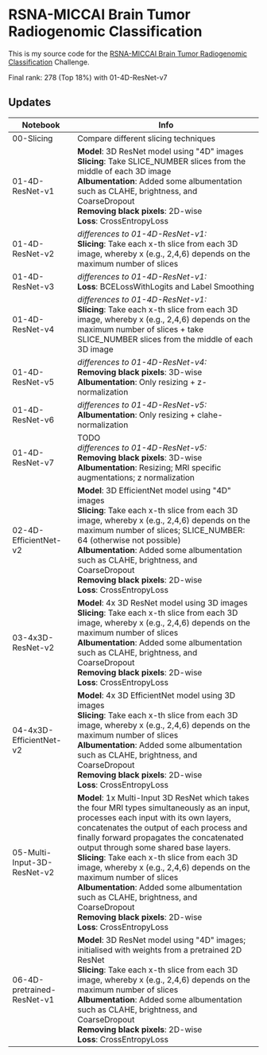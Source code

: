 # RSNA-MICCAI Brain Tumor Radiogenomic Classification

This is my source code for the [RSNA-MICCAI Brain Tumor Radiogenomic Classification](https://www.kaggle.com/c/rsna-miccai-brain-tumor-radiogenomic-classification) Challenge.

Final rank: 278 (Top 18%) with 01-4D-ResNet-v7

## Updates

| Notebook                    | Info                                                                                                                                                                                                                                                                                                                                                                                                                                                                                                                                                                        |
|-----------------------------|-----------------------------------------------------------------------------------------------------------------------------------------------------------------------------------------------------------------------------------------------------------------------------------------------------------------------------------------------------------------------------------------------------------------------------------------------------------------------------------------------------------------------------------------------------------------------------|
| 00-Slicing                  | Compare different slicing techniques                                                                                                                                                                                                                                                                                                                                                                                                                                                                                                                                        |
| 01-4D-ResNet-v1             | **Model**: 3D ResNet model using "4D" images </br> **Slicing**: Take SLICE_NUMBER slices from the middle of each 3D image </br> **Albumentation**: Added some albumentation such as CLAHE, brightness, and CoarseDropout </br> **Removing black pixels**: 2D-wise </br> **Loss**: CrossEntropyLoss                                                                                                                                                                                                                                                                          |
| 01-4D-ResNet-v2             | *differences to 01-4D-ResNet-v1:* </br> **Slicing**: Take each x-th slice from each 3D image, whereby x (e.g., 2,4,6) depends on the maximum number of slices                                                                                                                                                                                                                                                                                                                                                                                                               |
| 01-4D-ResNet-v3             | *differences to 01-4D-ResNet-v1:* </br> **Loss**: BCELossWithLogits and Label Smoothing                                                                                                                                                                                                                                                                                                                                                                                                                                                                                     |
| 01-4D-ResNet-v4             | *differences to 01-4D-ResNet-v1:* </br> **Slicing**: Take each x-th slice from each 3D image, whereby x (e.g., 2,4,6) depends on the maximum number of slices + take SLICE_NUMBER slices from the middle of each 3D image                                                                                                                                                                                                                                                                                                                                                   |
| 01-4D-ResNet-v5             | *differences to 01-4D-ResNet-v4:* </br> **Removing black pixels**: 3D-wise </br> **Albumentation**: Only resizing + z-normalization                                                                                                                                                                                                                                                                                                                                                                                                                                         |
| 01-4D-ResNet-v6             | *differences to 01-4D-ResNet-v5:* </br> **Albumentation**: Only resizing + clahe-normalization                                                                                                                                                                                                                                                                                                                                                                                                                                                                              |
| 01-4D-ResNet-v7             | TODO</br> *differences to 01-4D-ResNet-v5:*</br> **Removing black pixels**: 3D-wise </br> **Albumentation**: Resizing; MRI specific augmentations; z normalization                                                                                                                                                                                                                                                                                                                                                                                                          |
| 02-4D-EfficientNet-v2       | **Model**: 3D EfficientNet model using "4D" images </br> **Slicing**: Take each x-th slice from each 3D image, whereby x (e.g., 2,4,6) depends on the maximum number of slices; SLICE_NUMBER: 64 (otherwise not possible) </br> **Albumentation**: Added some albumentation such as CLAHE, brightness, and CoarseDropout </br> **Removing black pixels**: 2D-wise </br> **Loss**: CrossEntropyLoss                                                                                                                                                                          |
| 03-4x3D-ResNet-v2           | **Model**: 4x 3D ResNet model using 3D images </br> **Slicing**: Take each x-th slice from each 3D image, whereby x (e.g., 2,4,6) depends on the maximum number of slices</br> **Albumentation**: Added some albumentation such as CLAHE, brightness, and CoarseDropout </br> **Removing black pixels**: 2D-wise </br> **Loss**: CrossEntropyLoss                                                                                                                                                                                                                           |
| 04-4x3D-EfficientNet-v2     | **Model**: 4x 3D EfficientNet model using 3D images </br> **Slicing**: Take each x-th slice from each 3D image, whereby x (e.g., 2,4,6) depends on the maximum number of slices</br> **Albumentation**: Added some albumentation such as CLAHE, brightness, and CoarseDropout </br> **Removing black pixels**: 2D-wise </br> **Loss**: CrossEntropyLoss                                                                                                                                                                                                                     |
| 05-Multi-Input-3D-ResNet-v2 | **Model**: 1x Multi-Input 3D ResNet which takes the four MRI types simultaneously as an input, processes each input with its own layers, concatenates the output of each process and finally forward propagates the concatenated output through some shared base layers.</br> **Slicing**: Take each x-th slice from each 3D image, whereby x (e.g., 2,4,6) depends on the maximum number of slices</br> **Albumentation**: Added some albumentation such as CLAHE, brightness, and CoarseDropout </br> **Removing black pixels**: 2D-wise </br> **Loss**: CrossEntropyLoss |
| 06-4D-pretrained-ResNet-v1  | **Model**: 3D ResNet model using "4D" images; initialised with weights from a pretrained 2D ResNet</br> **Slicing**: Take each x-th slice from each 3D image, whereby x (e.g., 2,4,6) depends on the maximum number of slices</br> **Albumentation**: Added some albumentation such as CLAHE, brightness, and CoarseDropout </br> **Removing black pixels**: 2D-wise </br> **Loss**: CrossEntropyLoss                                                                                                                                                                       |